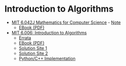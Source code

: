 # Introduction to Algorithms 
- [MIT 6.042J Mathematics for Computer Science](https://openlearninglibrary.mit.edu/courses/course-v1:OCW+6.042J+2T2019/about) - [Note](./mit_6.042j.md)
  - [EBook (PDF)](./Mathematics%20for%20Computer%20Science%20by%20Eric%20Lehman%2C%20F.%20Thomson%20Leighton%2C%20Albert%20R.%20Meyer%20(z-lib.org).pdf) 
- [MIT 6.006: Introduction to Algorithms](https://ocw.mit.edu/courses/electrical-engineering-and-computer-science/6-006-introduction-to-algorithms-spring-2020/index.htm)
  - [Errata](https://www.cs.dartmouth.edu/~thc/clrs-bugs/bugs-3e.php)
  - [EBook (PDF)](https://github.com/jong8jong8/algorithm/blob/main/intro-algo/Introduction%20to%20algorithms%20by%20Thomas%20H.%20Cormen%2C%20Charles%20E.%20Leiserson%2C%20Ronald%20L.%20Rivest%2C%20Clifford%20Stein%20(z-lib.org).pdf)
  - [Solution Site 1](https://sites.math.rutgers.edu/~ajl213/CLRS/CLRS.html)
  - [Solution Site 2](https://walkccc.me/CLRS/)
  - [Python/C++ Implementation](https://github.com/Robertboy18/Theoretical-Algorithms-Implementation)



